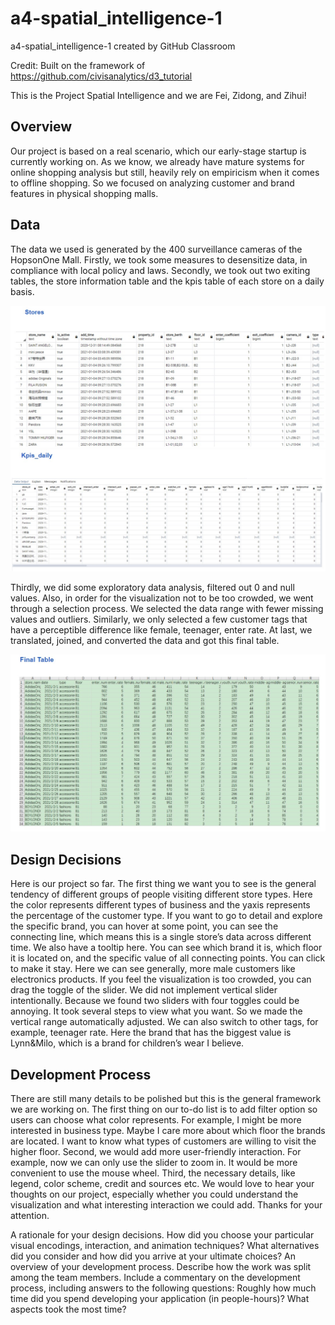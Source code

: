 # a4-spatial_intelligence-1

a4-spatial_intelligence-1 created by GitHub Classroom

Credit: Built on the framework of https://github.com/civisanalytics/d3_tutorial

This is the Project Spatial Intelligence and we are Fei, Zidong, and Zihui!

## Overview

Our project is based on a real scenario, which our early-stage startup is currently working on. As we know, we already have mature systems for online shopping analysis but still, heavily rely on empiricism when it comes to offline shopping.  So we focused on analyzing customer and brand features in physical shopping malls. 

## Data

The data we used is generated by the 400 surveillance cameras of the HopsonOne Mall. Firstly, we took some measures to desensitize data, in compliance with local policy and laws. Secondly, we took out two exiting tables, the store information table and the kpis table of each store on a daily basis. 

![Stores Table](https://github.com/6859-sp21/a4-spatial_intelligence-1/blob/main/data/stores.jpg)
![Kpis Daily Table](https://github.com/6859-sp21/a4-spatial_intelligence-1/blob/main/data/kpis_daily.jpg)

Thirdly, we did some exploratory data analysis, filtered out 0 and null values. Also, in order for the visualization not to be too crowded, we went through a selection process. We selected the data range with fewer missing values and outliers. Similarly, we only selected a few customer tags that have a perceptible difference like female, teenager, enter rate. At last, we translated, joined, and converted the data and got this final table.

![Final Table](https://github.com/6859-sp21/a4-spatial_intelligence-1/blob/main/data/final_table.jpg)

## Design Decisions

Here is our project so far. The first thing we want you to see is the general tendency of different groups of people visiting different store types. Here the color represents different types of business and the yaxis represents the percentage of the customer type. If you want to go to detail and explore the specific brand, you can hover at some point, you can see the connecting line, which means this is a single store’s data across different time. We also have a tooltip here. You can see which brand it is, which floor it is located on, and the specific value of all connecting points. You can click to make it stay. Here we can see generally, more male customers like electronics products.  If you feel the visualization is too crowded, you can drag the toggle of the slider. We did not implement vertical slider intentionally. Because we found two sliders with four toggles could be annoying. It took several steps to view what you want. So we made the vertical range automatically adjusted. We can also switch to other tags, for example, teenager rate. Here the brand that has the biggest value is Lynn&Milo, which is a brand for children’s wear I believe. 

## Development Process

There are still many details to be polished but this is the general framework we are working on. The first thing on our to-do list is to add filter option so users can choose what color represents. For example, I might be more interested in business type. Maybe I care more about which floor the brands are located. I want to know what types of customers are willing to visit the higher floor. Second, we would add more user-friendly interaction. For example, now we can only use the slider to zoom in. It would be more convenient to use the mouse wheel. Third, the necessary details, like legend, color scheme, credit and sources etc. We would love to hear your thoughts on our project, especially whether you could understand the visualization and what interesting interaction we could add. Thanks for your attention.

A rationale for your design decisions. How did you choose your particular visual encodings, interaction, and animation techniques? What alternatives did you consider and how did you arrive at your ultimate choices?
An overview of your development process. Describe how the work was split among the team members. Include a commentary on the development process, including answers to the following questions: Roughly how much time did you spend developing your application (in people-hours)? What aspects took the most time?